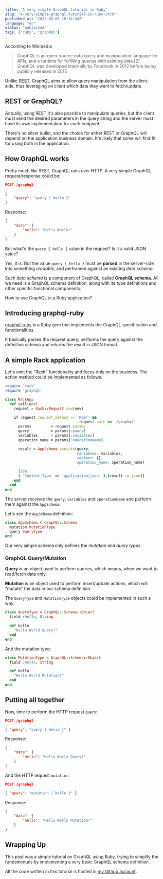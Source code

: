 ```yaml
---
title: "A very simple GraphQL tutorial in Ruby"
slug: "a-very-simple-graphql-tutorial-in-ruby-54ck"
published_at: "2022-03-03 18:34:04Z"
language: "en"
status: "published"
tags: ["ruby", "graphql"]
---
```


According to Wikipedia

> GraphQL is an open-source data query and manipulation language for APIs, and a runtime for fulfilling queries with existing data.[2] GraphQL was developed internally by Facebook in 2012 before being publicly released in 2015

Unlike [REST](https://en.wikipedia.org/wiki/Representational_state_transfer), GraphQL aims to allow query manipulation from the client-side, thus leveraging on client which data they want to fetch/update. 

## REST or GraphQL?

Actually, using REST it's also possible to manipulate queries, but the client must send the desired parameters in the query string and the server must have its own implementation for *each endpoint*. 

There's no silver bullet, and the choice for either REST or GraphQL will depend on the application business domain. It's likely that some will find fit for using both in the application.

## How GraphQL works

Pretty much like REST, GraphQL runs over HTTP. A very simple GraphQL request/response could be:

```json
POST /graphql

{
    "query": "query { hello }"
}
```
Response:
```json
{
    "data": {
        "hello": "Hello World!"
    }
}
```
But what's the `query { hello }` value in the request? Is it a valid JSON value?

Yes, it is. But the value `query { hello }` must be **parsed** in the server-side into something *readable*, and performed against an existing *data schema*. 

Such *data schema* is a component of GraphQL, called **GraphQL schema**. All we need is a GraphQL schema definition, along with its type definitions and other specific functional components. 

How to use GraphQL in a Ruby application?

## Introducing graphql-ruby
[graphql-ruby](https://github.com/rmosolgo/graphql-ruby) is a Ruby gem that implements the GraphQL specification and functionalities. 

It basically parses the request query, performs the query against the definition schema and returns the result in JSON format.

## A simple Rack application
Let's omit the "Rack" functionality and focus only on the business. The action method could be implemented as follows:
```ruby
require 'rack'
require 'graphql'

class RackApp
  def call(env)
    request = Rack::Request.new(env)

    if request.request_method == 'POST' && 
                                  request.path == '/graphql'
      params         = request.params
      query          = params[:query]
      variables      = params[:variables]
      operation_name = params[:operationName]

      result = AppSchema.execute(query,
                                 variables: variables,
                                 context: {},
                                 operation_name: operation_name)

      [200, 
      { 'Content-Type' => 'application/json' },[result.to_json]]
    end
  end
end
```
The server receives the `query`, `variables` and `operationName` and perform them against the `AppSchema`. 

Let's see the `AppSchema` definition:
```ruby
class AppSchema < GraphQL::Schema
  mutation MutationType
  query QueryType
end
```
Our very simple schema only defines the *mutation and query types*. 

### GraphQL Query/Mutation
**Query** is an object used to perform queries, which means, when we want to read/fetch data only. 

**Mutation** is an object used to perform insert/update actions, which will "mutate" the data in our schema definition.

The `QueryType` and `MutationType` objects could be implemented in such a way:
```ruby
class QueryType < GraphQL::Schema::Object
  field :hello, String

  def hello
    "Hello World Query!"
  end
end
```
And the mutation type:
```ruby
class MutationType < GraphQL::Schema::Object
  field :hello, String

  def hello
    "Hello World Mutation!"
  end
end
```

## Putting all together

Now, time to perform the HTTP request `query`:
```json
POST /graphql

{ "query": "query { hello }" }
```
Response:
```json
{
    "data": {
        "hello": "Hello World Query!"
    }
}
```
And the HTTP request `mutation`:
```json
POST /graphql

{ "query": "mutation { hello }" }
```
Response:
```json
{
    "data": {
        "hello": "Hello World Mutation!"
    }
}
```

## Wrapping Up

This post was a simple tutorial on GraphQL using Ruby, trying to simplify the fundamentals by implementing a very basic GraphQL schema definition.

All the code written in this tutorial is hosted in [my Github account](https://github.com/leandronsp/graph-queue-hell-rb). 













